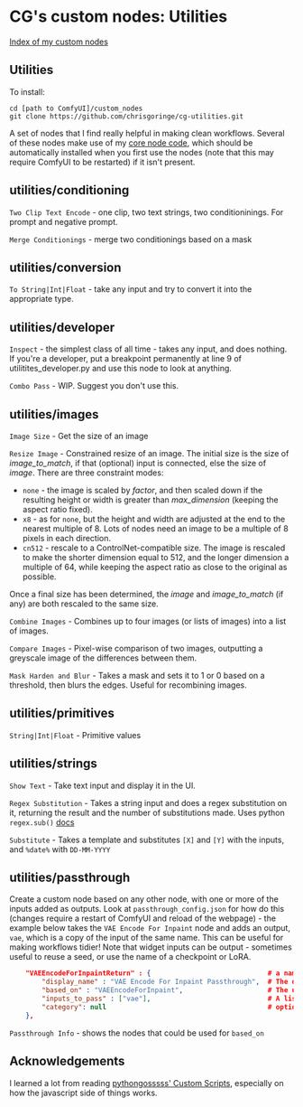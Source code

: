 # CG's custom nodes: Utilities

[Index of my custom nodes](https://github.com/chrisgoringe/cg-nodes-index)

## Utilities

To install:
```
cd [path to ComfyUI]/custom_nodes
git clone https://github.com/chrisgoringe/cg-utilities.git
```

A set of nodes that I find really helpful in making clean workflows. Several of these nodes make use of my [core node code](https://github.com/chrisgoringe/cg-custom-core), which should be automatically installed when you first use the nodes (note that this may require ComfyUI to be restarted) if it isn't present.

## utilities/conditioning

`Two Clip Text Encode` - one clip, two text strings, two conditioninings. For prompt and negative prompt.

`Merge Conditionings` - merge two conditionings based on a mask

## utilities/conversion

`To String|Int|Float` - take any input and try to convert it into the appropriate type.

## utilities/developer

`Inspect` - the simplest class of all time - takes any input, and does nothing. If you're a developer, put a breakpoint permanently at line 9 of utilitites_developer.py
and use this node to look at anything.

`Combo Pass` - WIP. Suggest you don't use this.

## utilities/images

`Image Size` - Get the size of an image

`Resize Image` - Constrained resize of an image. The initial size is the size of *image_to_match*, if that (optional) input is connected, else the size of *image*. There are three constraint modes:
- `none` - the image is scaled by *factor*, and then scaled down if the resulting height or width is greater than *max_dimension* (keeping the aspect ratio fixed).
- `x8` - as for `none`, but the height and width are adjusted at the end to the nearest multiple of 8. Lots of nodes need an image to be a multiple of 8 pixels in each direction.
- `cn512` - rescale to a ControlNet-compatible size. The image is rescaled to make the shorter dimension equal to 512, and the longer dimension a multiple of 64, while keeping the aspect ratio as close to the original as possible.

Once a final size has been determined, the *image* and *image_to_match* (if any) are both rescaled to the same size.

`Combine Images` - Combines up to four images (or lists of images) into a list of images.

`Compare Images` - Pixel-wise comparison of two images, outputting a greyscale image of the differences between them.

`Mask Harden and Blur` - Takes a mask and sets it to 1 or 0 based on a threshold, then blurs the edges. Useful for recombining images.

## utilities/primitives

`String|Int|Float` - Primitive values 

## utilities/strings

`Show Text` - Take text input and display it in the UI. 

`Regex Substitution` - Takes a string input and does a regex substitution on it, returning the result and the number of substitutions made. Uses python `regex.sub()` [docs](https://docs.python.org/3/library/re.html)

`Substitute` - Takes a template and substitutes `[X]` and `[Y]` with the inputs, and `%date%` with `DD-MM-YYYY`

## utilities/passthrough     

Create a custom node based on any other node, with one or more of the inputs added as outputs. Look at `passthrough_config.json` for how do this (changes require a restart of ComfyUI and reload of the webpage) - the example below takes the `VAE Encode For Inpaint` node and adds an output, `vae`, which is a copy of the input of the same name. This can be useful for making workflows tidier! Note that widget inputs can be output - sometimes useful to reuse a seed, or use the name of a checkpoint or LoRA.

```json
    "VAEEncodeForInpaintReturn" : {                             # a name unique in this file
        "display_name" : "VAE Encode For Inpaint Passthrough",  # The display name of the new custom node
        "based_on" : "VAEEncodeForInpaint",                     # The unique name of the node type you are basing it on
        "inputs_to_pass" : ["vae"],                             # A list of the names of the inputs to be added as outputs
        "category": null                                        # optionally, the custom node category (default is utilities/passthrough)
    },
```

`Passthrough Info` - shows the nodes that could be used for `based_on`

## Acknowledgements

I learned a lot from reading  [pythongosssss' Custom Scripts](https://github.com/pythongosssss/ComfyUI-Custom-Scripts), especially on how the javascript side of things works.